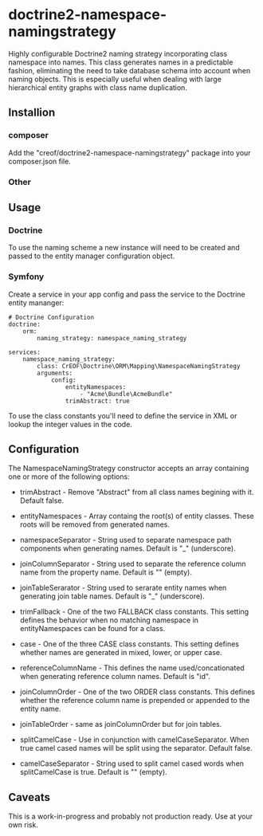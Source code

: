 # doctrine2-namespace-namingstrategy

Highly configurable Doctrine2 naming strategy incorporating class namespace into names. This class generates names in a predictable fashion,
eliminating the need to take database schema into account when naming objects. This is especially useful when dealing with large hierarchical
entity graphs with class name duplication.

## Installion

### composer
Add the "creof/doctrine2-namespace-namingstrategy" package into your composer.json file.

### Other

## Usage

### Doctrine
To use the naming scheme a new instance will need to be created and passed to the entity manager configuration object.

### Symfony
Create a service in your app config and pass the service to the Doctrine entity mananger:

    # Doctrine Configuration
    doctrine:
        orm:
            naming_strategy: namespace_naming_strategy

    services:
        namespace_naming_strategy:
            class: CrEOF\Doctrine\ORM\Mapping\NamespaceNamingStrategy
            arguments:
                config:
                    entityNamespaces:
                        - "Acme\Bundle\AcmeBundle"
                    trimAbstract: true

To use the class constants you'll need to define the service in XML or lookup the integer values in the code.

## Configuration

The NamespaceNamingStrategy constructor accepts an array containing one or more of the following options:

 - trimAbstract - Remove "Abstract" from all class names begining with it. Default false.

 - entityNamespaces - Array containg the root(s) of entity classes. These roots will be removed from generated names.

 - namespaceSeparator - String used to separate namespace path components when generating names. Default is "_" (underscore).

 - joinColumnSeparator - String used to separate the reference column name from the property name. Default is "" (empty).

 - joinTableSerarator - String used to serarate entity names when generating join table names. Default is "_" (underscore).

 - trimFallback - One of the two FALLBACK class constants. This setting defines the behavior when no matching namespace in entityNamespaces can be found for a class.

 - case - One of the three CASE class constants. This setting defines whether names are generated in mixed, lower, or upper case.

 - referenceColumnName - This defines the name used/concationated when generating reference column names. Default is "id".

 - joinColumnOrder - One of the two ORDER class constants. This defines whether the reference column name is prepended or appended to the entity name.

 - joinTableOrder - same as joinColumnOrder but for join tables.

 - splitCamelCase - Use in conjunction with camelCaseSeparator. When true camel cased names will be split using the separator. Default false.

 - camelCaseSeparator - String used to split camel cased words when splitCamelCase is true. Default is "" (empty).

## Caveats

This is a work-in-progress and probably not production ready. Use at your own risk.
